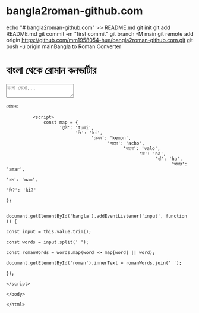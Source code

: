 # bangla2roman-github.com
echo "# bangla2roman-github.com" >> README.md
git init
git add README.md
git commit -m "first commit"
git branch -M main
git remote add origin https://github.com/mm1958054-hue/bangla2roman-github.com.git
git push -u origin mainBangla to Roman Converter<!DOCTYPE html>
<html lang="bn">
<head>
  <meta charset="UTF-8" />
    <meta name="viewport" content="width=device-width, initial-scale=1.0" />
      <title>Bangla to Roman Converter</title>
      </head>
      <body>
        <h1>বাংলা থেকে রোমান কনভার্টার</h1>
          <textarea id="bangla" placeholder="বাংলা লেখো..."></textarea>
            <p>রোমান: <span id="roman"></span></p>

              <script>
                  const map = {
                        'তুমি': 'tumi',
                              'কি': 'ki',
                                    'কেমন': 'kemon',
                                          'আছো': 'acho',
                                                'ভালো': 'valo',
                                                      'না': 'na',
                                                            'হ্যাঁ': 'ha',
                                                                  'আমার': 'amar',
                                                                        'নাম': 'nam',
                                                                              'কি?': 'ki?'
                                                                                  };

                                                                                      document.getElementById('bangla').addEventListener('input', function () {
                                                                                            const input = this.value.trim();
                                                                                                  const words = input.split(' ');
                                                                                                        const romanWords = words.map(word => map[word] || word);
                                                                                                              document.getElementById('roman').innerText = romanWords.join(' ');
                                                                                                                  });
                                                                                                                    </script>
                                                                                                                    </body>
                                                                                                                    </html>